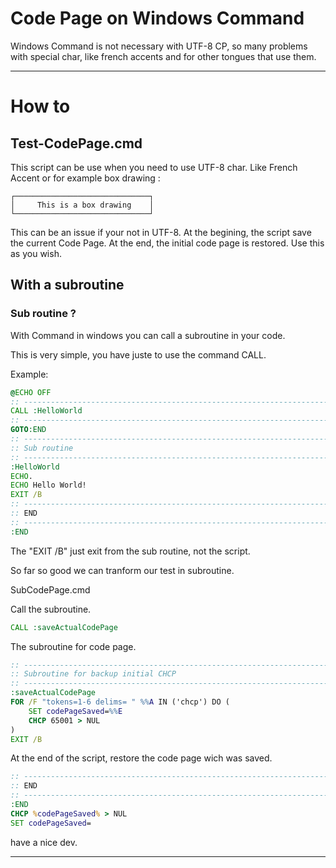 # Code Page on Windows Command

Windows Command is not necessary with UTF-8 CP, so many problems with special char, like french accents and for other tongues that use them.

<hr>

# How to

## Test-CodePage.cmd

This script can be use when you need to use UTF-8 char.
Like French Accent or for example box drawing : 

```
┌──────────────────────────────┐
│     This is a box drawing    │
└──────────────────────────────┘
```

This can be an issue if your not in UTF-8.
At the begining, the script save the current Code Page.
At the end, the initial code page is restored.
Use this as you wish.

## With a subroutine 

### Sub routine ?

With Command in windows you can call a subroutine in your code.

This is very simple, you have juste to use the command CALL.

Example:

``` cmd
@ECHO OFF
:: ----------------------------------------------------------------------
CALL :HelloWorld
:: ----------------------------------------------------------------------
GOTO:END
:: ----------------------------------------------------------------------
:: Sub routine
:: ----------------------------------------------------------------------
:HelloWorld
ECHO.
ECHO Hello World!
EXIT /B
:: ----------------------------------------------------------------------
:: END
:: ----------------------------------------------------------------------
:END
```

The "EXIT /B" just exit from the sub routine, not the script.

So far so good we can tranform our test in subroutine.

SubCodePage.cmd

Call the subroutine.

``` cmd
CALL :saveActualCodePage
``` 

The subroutine for code page.

``` cmd
:: ----------------------------------------------------------------------
:: Subroutine for backup initial CHCP
:: ----------------------------------------------------------------------
:saveActualCodePage
FOR /F "tokens=1-6 delims= " %%A IN ('chcp') DO (
	SET codePageSaved=%%E
	CHCP 65001 > NUL
)
EXIT /B
``` 

At the end of the script, restore the code page wich was saved.

``` cmd
:: ----------------------------------------------------------------------
:: END
:: ----------------------------------------------------------------------
:END
CHCP %codePageSaved% > NUL
SET codePageSaved=
```

have a nice dev.
<hr>
